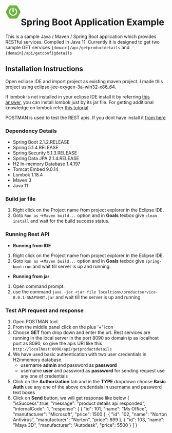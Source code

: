 <img align="left" width="48" height="48" src="./spring-boot-logo.jpg">

# Spring Boot Application Example
This is a sample Java / Maven / Spring Boot application which provides RESTful services. Compiled in Java 11. Currently it is designed to get two sample GET services `{domain}/api/getproductdetails` and `{domain}/api/getconfigdetails` 

## Installation Instructions
 Open eclipse IDE and import project as existing maven project. I made this project using eclipse-jee-oxygen-3a-win32-x86_64.
  
  If lombok is not installed in your eclipse IDE install it by referring [this answer](https://stackoverflow.com/a/22332248/4130569), you can install lombok just by its jar file. For getting additional knowledge on lombok refer [this tutorial](https://www.vogella.com/tutorials/Lombok/article.html)

POSTMAN is used to test the REST apis. If you dont have install it [from here](https://www.postman.com/downloads/) 

### Dependency Details
- Spring Boot 2.1.2.RELEASE
- Spring 5.1.4.RELEASE
- Spring Security 5.1.3.RELEASE
- Spring Data JPA 2.1.4.RELEASE
- H2 In-memory Database 1.4.197
- Tomcat Embed 9.0.14
- Lombok 1.18.4
- Maven 3
- Java 11

### Build jar file
1. Right click on the Project name from project explorer in the Eclipse IDE.
2. Goto `Run as` ->`Maven build...` option and in **Goals** texbox give `clean install` and wait for the build success status.

### Running Rest API
- **Running from IDE**
1. Right click on the Project name from project explorer in the Eclipse IDE.
2. Goto `Run as` ->`Maven build...` option and in **Goals** texbox give `spring-boot:run` and wait till server is up and running.
- **Running from jar**
1. Open command prompt.
2. use the command `java -jar <jar file localtion>/productservice-0.0.1-SNAPSHOT.jar` and wait till the server is up and running


### Test API request and response
1. Open POSTMAN tool
2. From the middle panel click on the plus '+' icon
3. Choose **GET** from drop down and enter the url. Rest services are running in the local server in the port 8090 so domain ip as localhost port as 8090, so give the apis URI like this `http://localhost:8090/api/getproductdetails`
4.  We have used basic authentication with two user credentials in H2inmemory database.
	+ username  **admin** and password as **password**
	+ username **user** and password as **password**
for sending request use any one of credentials
5. Click on the **Authorization** tab and in the **TYPE** dropdown choose **Basic Auth** use any one of the above credentials in username and password text boxes
6. Click on **Send** button, we will get response like below
 		{ 
		"isSuccess":true,
		"message": "product details api responded",
		"internalCode": 1,
		"response": [
				{
				"id": 101,
				"name": "Ms Office",
				"manufacturer": "Microsoft",
				"price": 1500
				},
				{
				"id": 102,
				"name": "Norton Antivirus",
				"manufacturer": "Norton",
				"price": 899
				},
				{
				"id": 103,
				"name": "Maya 3D",
				"manufacturer": "Autodesk",
				"price": 5500
				}
			]
		}


